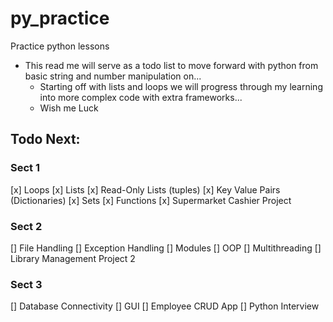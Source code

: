 # py_practice
Practice python lessons
* This read me will serve as a todo list to move forward with python 
    from basic string and number manipulation on...
    * Starting off with lists and loops we will progress through my learning
    into more complex code with extra frameworks...
    * Wish me Luck

## Todo Next:
### Sect 1
[x] Loops
[x] Lists 
[x] Read-Only Lists (tuples)
[x] Key Value Pairs (Dictionaries)
[x] Sets
[x] Functions
[x] Supermarket Cashier Project
### Sect 2
[] File Handling
[] Exception Handling
[] Modules
[] OOP
[] Multithreading
[] Library Management Project 2
### Sect 3
[] Database Connectivity
[] GUI
[] Employee CRUD App
[] Python Interview